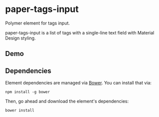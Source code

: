 # paper-tags-input
Polymer element for tags input. 

paper-tags-input is a list of tags with a single-line text field with Material Design styling.

## Demo


## Dependencies

Element dependencies are managed via [Bower](http://bower.io/). You can
install that via:

    npm install -g bower

Then, go ahead and download the element's dependencies:

    bower install



